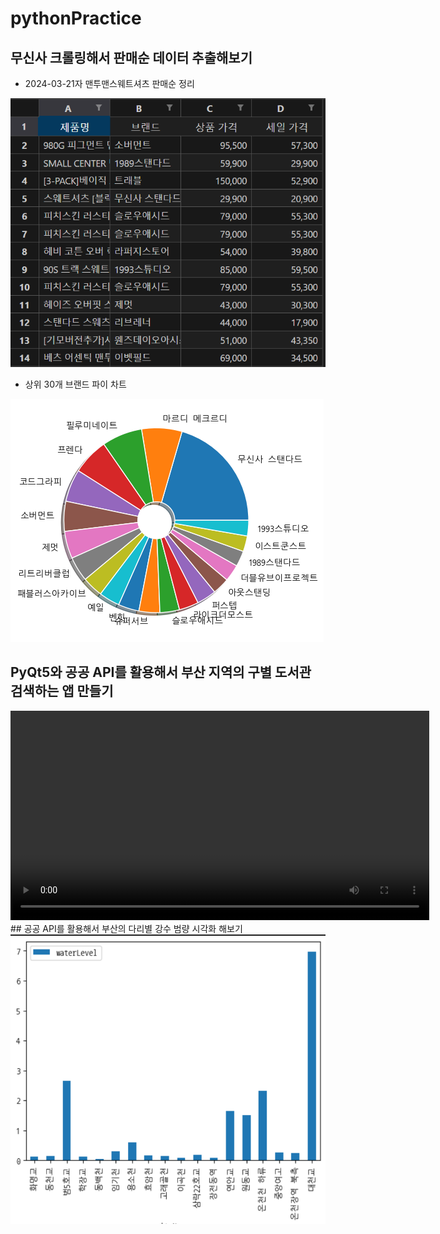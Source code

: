 # pythonPractice
## 무신사 크롤링해서 판매순 데이터 추출해보기
- 2024-03-21자 맨투맨스웨트셔츠 판매순 정리
<img src="https://raw.githubusercontent.com/KangJeongTaek/pythonPractice/main/images/image01.png" width="670px">

- 상위 30개 브랜드 파이 차트
<img src="https://raw.githubusercontent.com/KangJeongTaek/pythonPractice/main/images/image02.png">

## PyQt5와 공공 API를 활용해서 부산 지역의 구별 도서관 검색하는 앱 만들기
<video src="https://raw.githubusercontent.com/KangJeongTaek/pythonPractice/main/images/video01.mp4" width="670px">
</video>
## 공공 API를 활용해서 부산의 다리별 강수 범량 시각화 해보기
<img src="https://raw.githubusercontent.com/KangJeongTaek/pythonPractice/main/images/image03.png" width="670px">